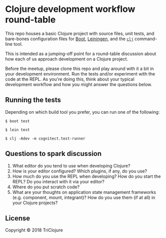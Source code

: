 # Clojure development workflow round-table

This repo houses a basic Clojure project with source files, unit tests, and
bare-bones configuration files for [Boot][boot], [Leiningen][lein], and the
[`clj`][cljcli] command-line tool.

This is intended as a jumping-off point for a round-table discussion about how
each of us approach development on a Clojure project.

Before the meetup, please clone this repo and play around with it a bit in your
development environment. Run the tests and/or experiment with the code at the
REPL. As you're doing this, think about your typical development workflow and
how you might answer the questions below.

## Running the tests

Depending on which build tool you prefer, you can run one of the following:

```
$ boot test
```

```
$ lein test
```

```
$ clj -Adev -m cognitect.test-runner
```

## Questions to spark discussion

1. What editor do you tend to use when developing Clojure?
2. How is your editor configured? Which plugins, if any, do you use?
3. How much do you use the REPL when developing? How do you start the REPL? Do you interact with it via your editor?
4. Where do you put scratch code?
5. What are your thoughts on application state management frameworks (e.g. component, mount, integrant)? How do you use them (if at all) in your Clojure projects?

[boot]: http://boot-clj.com/
[lein]: https://leiningen.org/
[cljcli]: https://clojure.org/guides/deps_and_cli

## License

Copyright © 2018 TriClojure

